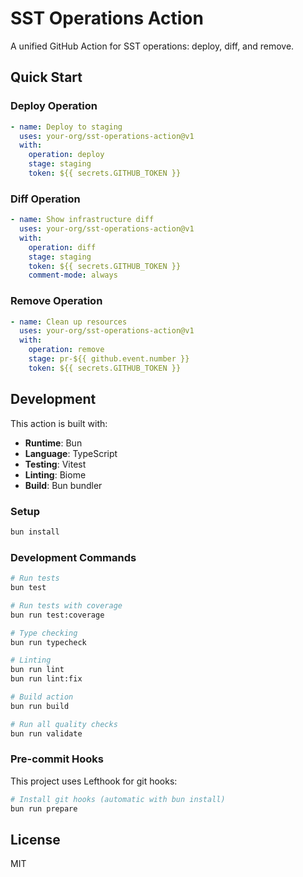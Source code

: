 # SST Operations Action

A unified GitHub Action for SST operations: deploy, diff, and remove.

## Quick Start

### Deploy Operation
```yaml
- name: Deploy to staging
  uses: your-org/sst-operations-action@v1
  with:
    operation: deploy
    stage: staging
    token: ${{ secrets.GITHUB_TOKEN }}
```

### Diff Operation  
```yaml
- name: Show infrastructure diff
  uses: your-org/sst-operations-action@v1
  with:
    operation: diff
    stage: staging
    token: ${{ secrets.GITHUB_TOKEN }}
    comment-mode: always
```

### Remove Operation
```yaml
- name: Clean up resources
  uses: your-org/sst-operations-action@v1
  with:
    operation: remove
    stage: pr-${{ github.event.number }}
    token: ${{ secrets.GITHUB_TOKEN }}
```

## Development

This action is built with:
- **Runtime**: Bun
- **Language**: TypeScript
- **Testing**: Vitest
- **Linting**: Biome
- **Build**: Bun bundler

### Setup

```bash
bun install
```

### Development Commands

```bash
# Run tests
bun test

# Run tests with coverage
bun run test:coverage

# Type checking
bun run typecheck

# Linting
bun run lint
bun run lint:fix

# Build action
bun run build

# Run all quality checks
bun run validate
```

### Pre-commit Hooks

This project uses Lefthook for git hooks:

```bash
# Install git hooks (automatic with bun install)
bun run prepare
```

## License

MIT